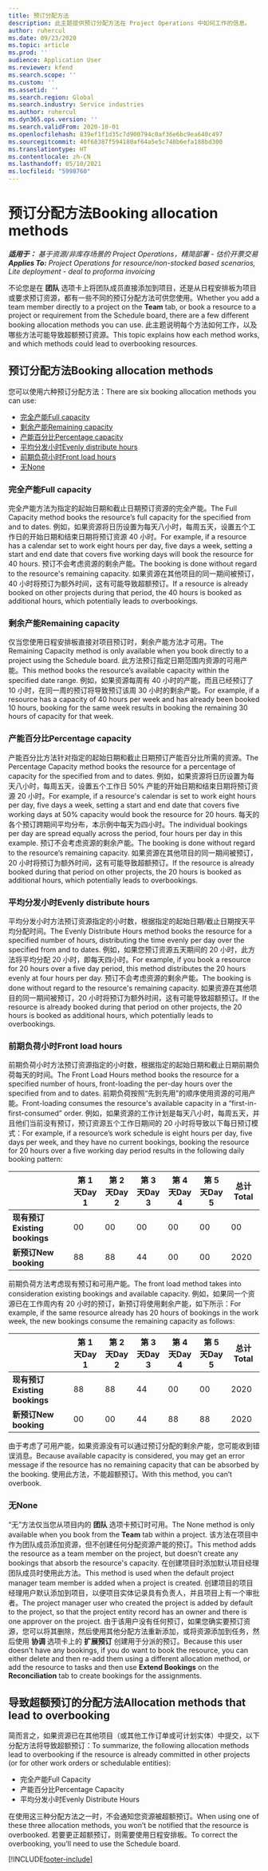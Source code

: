 ```yaml
---
title: 预订分配方法
description: 此主题提供预订分配方法在 Project Operations 中如何工作的信息。
author: ruhercul
ms.date: 09/23/2020
ms.topic: article
ms.prod: ''
audience: Application User
ms.reviewer: kfend
ms.search.scope: ''
ms.custom: ''
ms.assetid: ''
ms.search.region: Global
ms.search.industry: Service industries
ms.author: ruhercul
ms.dyn365.ops.version: ''
ms.search.validFrom: 2020-10-01
ms.openlocfilehash: 839ef1f1d35c7d900794c0af36e6bc9ea640c497
ms.sourcegitcommit: 40f68387f594180af64a5e5c748b6efa188bd300
ms.translationtype: HT
ms.contentlocale: zh-CN
ms.lasthandoff: 05/10/2021
ms.locfileid: "5998760"
---
```

# <a name="booking-allocation-methods"></a><span data-ttu-id="8af6a-103">预订分配方法</span><span class="sxs-lookup"><span data-stu-id="8af6a-103">Booking allocation methods</span></span>

<span data-ttu-id="8af6a-104">_**适用于：** 基于资源/非库存场景的 Project Operations，精简部署 - 估价开票交易_</span><span class="sxs-lookup"><span data-stu-id="8af6a-104">_**Applies To:** Project Operations for resource/non-stocked based scenarios, Lite deployment - deal to proforma invoicing_</span></span>

<span data-ttu-id="8af6a-105">不论您是在 **团队** 选项卡上将团队成员直接添加到项目，还是从日程安排板为项目或要求预订资源，都有一些不同的预订分配方法可供您使用。</span><span class="sxs-lookup"><span data-stu-id="8af6a-105">Whether you add a team member directly to a project on the **Team** tab, or book a resource to a project or requirement from the Schedule board, there are a few different booking allocation methods you can use.</span></span> <span data-ttu-id="8af6a-106">此主题说明每个方法如何工作，以及哪些方法可能导致超额预订资源。</span><span class="sxs-lookup"><span data-stu-id="8af6a-106">This topic explains how each method works, and which methods could lead to overbooking resources.</span></span>

## <a name="booking-allocation-methods"></a><span data-ttu-id="8af6a-107">预订分配方法</span><span class="sxs-lookup"><span data-stu-id="8af6a-107">Booking allocation methods</span></span>

<span data-ttu-id="8af6a-108">您可以使用六种预订分配方法：</span><span class="sxs-lookup"><span data-stu-id="8af6a-108">There are six booking allocation methods you can use:</span></span>

- [<span data-ttu-id="8af6a-109">完全产能</span><span class="sxs-lookup"><span data-stu-id="8af6a-109">Full capacity</span></span>](#full)
- [<span data-ttu-id="8af6a-110">剩余产能</span><span class="sxs-lookup"><span data-stu-id="8af6a-110">Remaining capacity</span></span>](#remaining)
- [<span data-ttu-id="8af6a-111">产能百分比</span><span class="sxs-lookup"><span data-stu-id="8af6a-111">Percentage capacity</span></span>](#percentage)
- [<span data-ttu-id="8af6a-112">平均分发小时</span><span class="sxs-lookup"><span data-stu-id="8af6a-112">Evenly distribute hours</span></span>](#evenly)
- [<span data-ttu-id="8af6a-113">前期负荷小时</span><span class="sxs-lookup"><span data-stu-id="8af6a-113">Front load hours</span></span>](#front)
- [<span data-ttu-id="8af6a-114">无</span><span class="sxs-lookup"><span data-stu-id="8af6a-114">None</span></span>](#none)

### <a name="full-capacity"></a><a name="full"></a><span data-ttu-id="8af6a-115">完全产能</span><span class="sxs-lookup"><span data-stu-id="8af6a-115">Full capacity</span></span> 
<span data-ttu-id="8af6a-116">完全产能方法为指定的起始日期和截止日期预订资源的完全产能。</span><span class="sxs-lookup"><span data-stu-id="8af6a-116">The Full Capacity method books the resource’s full capacity for the specified from and to dates.</span></span> <span data-ttu-id="8af6a-117">例如，如果资源将日历设置为每天八小时，每周五天，设置五个工作日的开始日期和结束日期将预订资源 40 小时。</span><span class="sxs-lookup"><span data-stu-id="8af6a-117">For example, if a resource has a calendar set to work eight hours per day, five days a week, setting a start and end date that covers five working days will book the resource for 40 hours.</span></span> <span data-ttu-id="8af6a-118">预订不会考虑资源的剩余产能。</span><span class="sxs-lookup"><span data-stu-id="8af6a-118">The booking is done without regard to the resource's remaining capacity.</span></span> <span data-ttu-id="8af6a-119">如果资源在其他项目的同一期间被预订，40 小时将预订为额外时间，这有可能导致超额预订。</span><span class="sxs-lookup"><span data-stu-id="8af6a-119">If a resource is already booked on other projects during that period, the 40 hours is booked as additional hours, which potentially leads to overbookings.</span></span>

### <a name="remaining-capacity"></a><a name="remaining"></a><span data-ttu-id="8af6a-120">剩余产能</span><span class="sxs-lookup"><span data-stu-id="8af6a-120">Remaining capacity</span></span>
<span data-ttu-id="8af6a-121">仅当您使用日程安排板直接对项目预订时，剩余产能方法才可用。</span><span class="sxs-lookup"><span data-stu-id="8af6a-121">The Remaining Capacity method is only available when you book directly to a project using the Schedule board.</span></span> <span data-ttu-id="8af6a-122">此方法预订指定日期范围内资源的可用产能。</span><span class="sxs-lookup"><span data-stu-id="8af6a-122">This method books the resource’s available capacity within the specified date range.</span></span> <span data-ttu-id="8af6a-123">例如，如果资源每周有 40 小时的产能，而且已经预订了 10 小时，在同一周的预订将导致预订该周 30 小时的剩余产能。</span><span class="sxs-lookup"><span data-stu-id="8af6a-123">For example, if a resource has a capacity of 40 hours per week and has already been booked 10 hours, booking for the same week results in booking the remaining 30 hours of capacity for that week.</span></span>

### <a name="percentage-capacity"></a><a name="percentage"></a><span data-ttu-id="8af6a-124">产能百分比</span><span class="sxs-lookup"><span data-stu-id="8af6a-124">Percentage capacity</span></span>
<span data-ttu-id="8af6a-125">产能百分比方法针对指定的起始日期和截止日期预订产能百分比所需的资源。</span><span class="sxs-lookup"><span data-stu-id="8af6a-125">The Percentage Capacity method books the resource for a percentage of capacity for the specified from and to dates.</span></span> <span data-ttu-id="8af6a-126">例如，如果资源将日历设置为每天八小时，每周五天，设置五个工作日 50% 产能的开始日期和结束日期将预订资源 20 小时。</span><span class="sxs-lookup"><span data-stu-id="8af6a-126">For example, if a resource's calendar is set to work eight hours per day, five days a week, setting a start and end date that covers five working days at 50% capacity would book the resource for 20 hours.</span></span> <span data-ttu-id="8af6a-127">每天的各个预订跨期间平均分布，本示例中每天为四小时。</span><span class="sxs-lookup"><span data-stu-id="8af6a-127">The individual bookings per day are spread equally across the period, four hours per day in this example.</span></span> <span data-ttu-id="8af6a-128">预订不会考虑资源的剩余产能。</span><span class="sxs-lookup"><span data-stu-id="8af6a-128">The booking is done without regard to the resource’s remaining capacity.</span></span> <span data-ttu-id="8af6a-129">如果资源在其他项目的同一期间被预订，20 小时将预订为额外时间，这有可能导致超额预订。</span><span class="sxs-lookup"><span data-stu-id="8af6a-129">If the resource is already booked during that period on other projects, the 20 hours is booked as additional hours, which potentially leads to overbookings.</span></span>

### <a name="evenly-distribute-hours"></a><a name="evenly"></a><span data-ttu-id="8af6a-130">平均分发小时</span><span class="sxs-lookup"><span data-stu-id="8af6a-130">Evenly distribute hours</span></span>
<span data-ttu-id="8af6a-131">平均分发小时方法预订资源指定的小时数，根据指定的起始日期/截止日期按天平均分配时间。</span><span class="sxs-lookup"><span data-stu-id="8af6a-131">The Evenly Distribute Hours method books the resource for a specified number of hours, distributing the time evenly per day over the specified from and to dates.</span></span> <span data-ttu-id="8af6a-132">例如，如果您预订资源五天期间的 20 小时，此方法将平均分配 20 小时，即每天四小时。</span><span class="sxs-lookup"><span data-stu-id="8af6a-132">For example, if you book a resource for 20 hours over a five day period, this method distributes the 20 hours evenly at four hours per day.</span></span> <span data-ttu-id="8af6a-133">预订不会考虑资源的剩余产能。</span><span class="sxs-lookup"><span data-stu-id="8af6a-133">The booking is done without regard to the resource's remaining capacity.</span></span> <span data-ttu-id="8af6a-134">如果资源在其他项目的同一期间被预订，20 小时将预订为额外时间，这有可能导致超额预订。</span><span class="sxs-lookup"><span data-stu-id="8af6a-134">If the resource is already booked during that period on other projects, the 20 hours is booked as additional hours, which potentially leads to overbookings.</span></span>

### <a name="front-load-hours"></a><a name="front"></a><span data-ttu-id="8af6a-135">前期负荷小时</span><span class="sxs-lookup"><span data-stu-id="8af6a-135">Front load hours</span></span>
<span data-ttu-id="8af6a-136">前期负荷小时方法预订资源指定的小时数，根据指定的起始日期和截止日期前期负荷每天的时间。</span><span class="sxs-lookup"><span data-stu-id="8af6a-136">The Front Load Hours method books the resource for a specified number of hours, front-loading the per-day hours over the specified from and to dates.</span></span> <span data-ttu-id="8af6a-137">前期负荷按照“先到先用”的顺序使用资源的可用产能。</span><span class="sxs-lookup"><span data-stu-id="8af6a-137">Front-loading consumes the resource's available capacity in a “first-in-first-consumed” order.</span></span> <span data-ttu-id="8af6a-138">例如，如果资源的工作计划是每天八小时，每周五天，并且他们当前没有预订，预订资源五个工作日期间的 20 小时将导致以下每日预订模式：</span><span class="sxs-lookup"><span data-stu-id="8af6a-138">For example, if a resource’s work schedule is eight hours per day, five days per week, and they have no current bookings, booking the resource for 20 hours over a five working day period results in the following daily booking pattern:</span></span> 

|                           |    <span data-ttu-id="8af6a-139">第 1 天</span><span class="sxs-lookup"><span data-stu-id="8af6a-139">Day 1</span></span>    |    <span data-ttu-id="8af6a-140">第 2 天</span><span class="sxs-lookup"><span data-stu-id="8af6a-140">Day 2</span></span>    |    <span data-ttu-id="8af6a-141">第 3 天</span><span class="sxs-lookup"><span data-stu-id="8af6a-141">Day 3</span></span>    |    <span data-ttu-id="8af6a-142">第 4 天</span><span class="sxs-lookup"><span data-stu-id="8af6a-142">Day 4</span></span>    |    <span data-ttu-id="8af6a-143">第 5 天</span><span class="sxs-lookup"><span data-stu-id="8af6a-143">Day 5</span></span>    |    <span data-ttu-id="8af6a-144">总计</span><span class="sxs-lookup"><span data-stu-id="8af6a-144">Total</span></span>    |
|---------------------------|-------------|-------------|-------------|-------------|-------------|-------------|
|    <span data-ttu-id="8af6a-145">**现有预订**</span><span class="sxs-lookup"><span data-stu-id="8af6a-145">**Existing   bookings**</span></span>    |    <span data-ttu-id="8af6a-146">0</span><span class="sxs-lookup"><span data-stu-id="8af6a-146">0</span></span>        |    <span data-ttu-id="8af6a-147">0</span><span class="sxs-lookup"><span data-stu-id="8af6a-147">0</span></span>        |    <span data-ttu-id="8af6a-148">0</span><span class="sxs-lookup"><span data-stu-id="8af6a-148">0</span></span>        |    <span data-ttu-id="8af6a-149">0</span><span class="sxs-lookup"><span data-stu-id="8af6a-149">0</span></span>        |    <span data-ttu-id="8af6a-150">0</span><span class="sxs-lookup"><span data-stu-id="8af6a-150">0</span></span>        |    <span data-ttu-id="8af6a-151">0</span><span class="sxs-lookup"><span data-stu-id="8af6a-151">0</span></span>        |
|    <span data-ttu-id="8af6a-152">**新预订**</span><span class="sxs-lookup"><span data-stu-id="8af6a-152">**New   booking**</span></span>          |    <span data-ttu-id="8af6a-153">8</span><span class="sxs-lookup"><span data-stu-id="8af6a-153">8</span></span>        |    <span data-ttu-id="8af6a-154">8</span><span class="sxs-lookup"><span data-stu-id="8af6a-154">8</span></span>        |    <span data-ttu-id="8af6a-155">4</span><span class="sxs-lookup"><span data-stu-id="8af6a-155">4</span></span>        |    <span data-ttu-id="8af6a-156">0</span><span class="sxs-lookup"><span data-stu-id="8af6a-156">0</span></span>        |    <span data-ttu-id="8af6a-157">0</span><span class="sxs-lookup"><span data-stu-id="8af6a-157">0</span></span>        |    <span data-ttu-id="8af6a-158">20</span><span class="sxs-lookup"><span data-stu-id="8af6a-158">20</span></span>       |

<span data-ttu-id="8af6a-159">前期负荷方法考虑现有预订和可用产能。</span><span class="sxs-lookup"><span data-stu-id="8af6a-159">The front load method takes into consideration existing bookings and available capacity.</span></span> <span data-ttu-id="8af6a-160">例如，如果同一个资源已在工作周内有 20 小时的预订，新预订将使用剩余产能，如下所示：</span><span class="sxs-lookup"><span data-stu-id="8af6a-160">For example, if the same resource already has 20 hours of bookings in the work week, the new bookings consume the remaining capacity as follows:</span></span>

|                     | <span data-ttu-id="8af6a-161">第 1 天</span><span class="sxs-lookup"><span data-stu-id="8af6a-161">Day 1</span></span> | <span data-ttu-id="8af6a-162">第 2 天</span><span class="sxs-lookup"><span data-stu-id="8af6a-162">Day 2</span></span> | <span data-ttu-id="8af6a-163">第 3 天</span><span class="sxs-lookup"><span data-stu-id="8af6a-163">Day 3</span></span> | <span data-ttu-id="8af6a-164">第 4 天</span><span class="sxs-lookup"><span data-stu-id="8af6a-164">Day 4</span></span> | <span data-ttu-id="8af6a-165">第 5 天</span><span class="sxs-lookup"><span data-stu-id="8af6a-165">Day 5</span></span> | <span data-ttu-id="8af6a-166">总计</span><span class="sxs-lookup"><span data-stu-id="8af6a-166">Total</span></span> |
|---------------------|-------|-------|-------|-------|-------|-------|
| <span data-ttu-id="8af6a-167">**现有预订**</span><span class="sxs-lookup"><span data-stu-id="8af6a-167">**Existing   bookings**</span></span> | <span data-ttu-id="8af6a-168">8</span><span class="sxs-lookup"><span data-stu-id="8af6a-168">8</span></span>     | <span data-ttu-id="8af6a-169">8</span><span class="sxs-lookup"><span data-stu-id="8af6a-169">8</span></span>     | <span data-ttu-id="8af6a-170">4</span><span class="sxs-lookup"><span data-stu-id="8af6a-170">4</span></span>     | <span data-ttu-id="8af6a-171">0</span><span class="sxs-lookup"><span data-stu-id="8af6a-171">0</span></span>     | <span data-ttu-id="8af6a-172">0</span><span class="sxs-lookup"><span data-stu-id="8af6a-172">0</span></span>     | <span data-ttu-id="8af6a-173">20</span><span class="sxs-lookup"><span data-stu-id="8af6a-173">20</span></span>    |
| <span data-ttu-id="8af6a-174">**新预订**</span><span class="sxs-lookup"><span data-stu-id="8af6a-174">**New   booking**</span></span>       | <span data-ttu-id="8af6a-175">0</span><span class="sxs-lookup"><span data-stu-id="8af6a-175">0</span></span>     | <span data-ttu-id="8af6a-176">0</span><span class="sxs-lookup"><span data-stu-id="8af6a-176">0</span></span>     | <span data-ttu-id="8af6a-177">4</span><span class="sxs-lookup"><span data-stu-id="8af6a-177">4</span></span>     | <span data-ttu-id="8af6a-178">8</span><span class="sxs-lookup"><span data-stu-id="8af6a-178">8</span></span>     | <span data-ttu-id="8af6a-179">8</span><span class="sxs-lookup"><span data-stu-id="8af6a-179">8</span></span>     | <span data-ttu-id="8af6a-180">20</span><span class="sxs-lookup"><span data-stu-id="8af6a-180">20</span></span>    |

<span data-ttu-id="8af6a-181">由于考虑了可用产能，如果资源没有可以通过预订分配的剩余产能，您可能收到错误消息。</span><span class="sxs-lookup"><span data-stu-id="8af6a-181">Because available capacity is considered, you may get an error message if the resource has no remaining capacity that can be absorbed by the booking.</span></span> <span data-ttu-id="8af6a-182">使用此方法，不能超额预订。</span><span class="sxs-lookup"><span data-stu-id="8af6a-182">With this method, you can’t overbook.</span></span>

### <a name="none"></a><a name="none"></a><span data-ttu-id="8af6a-183">无</span><span class="sxs-lookup"><span data-stu-id="8af6a-183">None</span></span>
<span data-ttu-id="8af6a-184">“无”方法仅当您从项目内的 **团队** 选项卡预订时可用。</span><span class="sxs-lookup"><span data-stu-id="8af6a-184">The None method is only available when you book from the **Team** tab within a project.</span></span> <span data-ttu-id="8af6a-185">该方法在项目中作为团队成员添加资源，但不创建任何分配资源产能的预订。</span><span class="sxs-lookup"><span data-stu-id="8af6a-185">This method adds the resource as a team member on the project, but doesn’t create any bookings that absorb the resource's capacity.</span></span> <span data-ttu-id="8af6a-186">在创建项目时添加默认项目经理团队成员时使用此方法。</span><span class="sxs-lookup"><span data-stu-id="8af6a-186">This method is used when the default project manager team member is added when a project is created.</span></span> <span data-ttu-id="8af6a-187">创建项目的项目经理用户默认添加到项目，以便项目实体记录具有负责人，并且项目上有一个审批者。</span><span class="sxs-lookup"><span data-stu-id="8af6a-187">The project manager user who created the project is added by default to the project, so that the project entity record has an owner and there is one approver on the project.</span></span> <span data-ttu-id="8af6a-188">由于该用户没有任何预订，如果您确实要预订资源，您可以将其删除，然后使用其他分配方法重新添加，或将资源添加到任务，然后使用 **协调** 选项卡上的 **扩展预订** 创建用于分派的预订。</span><span class="sxs-lookup"><span data-stu-id="8af6a-188">Because this user doesn't have any bookings, if you do want to book the resource, you can either delete and then re-add them using a different allocation method, or add the resource to tasks and then use **Extend Bookings** on the **Reconciliation** tab to create bookings for the assignments.</span></span>

## <a name="allocation-methods-that-lead-to-overbooking"></a><span data-ttu-id="8af6a-189">导致超额预订的分配方法</span><span class="sxs-lookup"><span data-stu-id="8af6a-189">Allocation methods that lead to overbooking</span></span>
<span data-ttu-id="8af6a-190">简而言之，如果资源已在其他项目（或其他工作订单或可计划实体）中提交，以下分配方法将导致超额预订：</span><span class="sxs-lookup"><span data-stu-id="8af6a-190">To summarize, the following allocation methods lead to overbooking if the resource is already committed in other projects (or for other work orders or schedulable entities):</span></span>

- <span data-ttu-id="8af6a-191">完全产能</span><span class="sxs-lookup"><span data-stu-id="8af6a-191">Full Capacity</span></span>
- <span data-ttu-id="8af6a-192">产能百分比</span><span class="sxs-lookup"><span data-stu-id="8af6a-192">Percentage Capacity</span></span>
- <span data-ttu-id="8af6a-193">平均分发小时</span><span class="sxs-lookup"><span data-stu-id="8af6a-193">Evenly Distribute Hours</span></span>

<span data-ttu-id="8af6a-194">在使用这三种分配方法之一时，不会通知您资源被超额预订。</span><span class="sxs-lookup"><span data-stu-id="8af6a-194">When using one of these three allocation methods, you won’t be notified that the resource is overbooked.</span></span> <span data-ttu-id="8af6a-195">若要更正超额预订，则需要使用日程安排板。</span><span class="sxs-lookup"><span data-stu-id="8af6a-195">To correct the overbooking, you’ll need to use the Schedule board.</span></span>


[!INCLUDE[footer-include](../includes/footer-banner.md)]